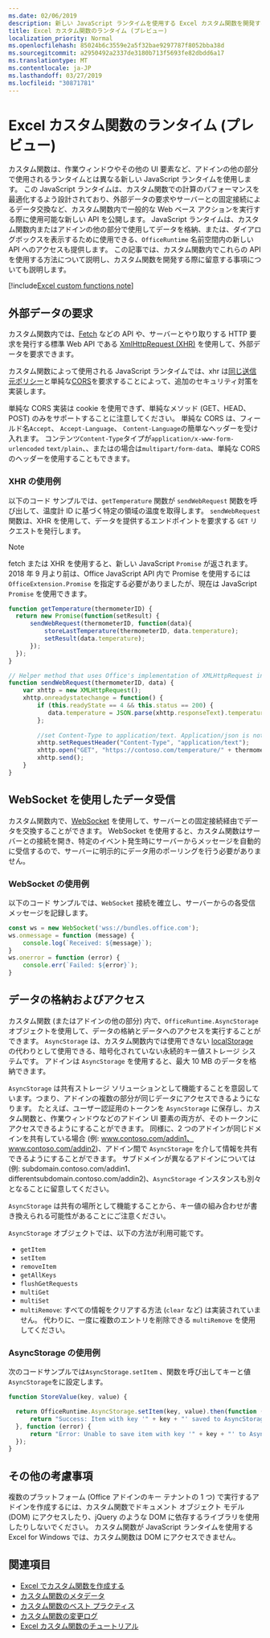 ```yaml
---
ms.date: 02/06/2019
description: 新しい JavaScript ランタイムを使用する Excel カスタム関数を開発する場合の重要なシナリオについて、理解します。
title: Excel カスタム関数のランタイム (プレビュー)
localization_priority: Normal
ms.openlocfilehash: 85024b6c3559e2a5f32bae9297787f8052bba38d
ms.sourcegitcommit: a2950492a2337de3180b713f5693fe82dbdd6a17
ms.translationtype: MT
ms.contentlocale: ja-JP
ms.lasthandoff: 03/27/2019
ms.locfileid: "30871781"
---
```

# <a name="runtime-for-excel-custom-functions-preview"></a>Excel カスタム関数のランタイム (プレビュー)

カスタム関数は、作業ウィンドウやその他の UI 要素など、アドインの他の部分で使用されるランタイムとは異なる新しい JavaScript ランタイムを使用します。 この JavaScript ランタイムは、カスタム関数での計算のパフォーマンスを最適化するよう設計されており、外部データの要求やサーバーとの固定接続によるデータ交換など、カスタム関数内で一般的な Web ベース アクションを実行する際に使用可能な新しい API を公開します。 JavaScript ランタイムは、カスタム関数内またはアドインの他の部分で使用してデータを格納、または、ダイアログボックスを表示するために使用できる、`OfficeRuntime` 名前空間内の新しい API へのアクセスも提供します。 この記事では、カスタム関数内でこれらの API を使用する方法について説明し、カスタム関数を開発する際に留意する事項についても説明します。

[!include[Excel custom functions note](../includes/excel-custom-functions-note.md)]

## <a name="requesting-external-data"></a>外部データの要求

カスタム関数内では、[Fetch](https://developer.mozilla.org/en-US/docs/Web/API/Fetch_API) などの API や、サーバーとやり取りする HTTP 要求を発行する標準 Web API である [XmlHttpRequest (XHR)](https://developer.mozilla.org/en-US/docs/Web/API/XMLHttpRequest) を使用して、外部データを要求できます。

カスタム関数によって使用される JavaScript ランタイムでは、xhr は[同じ送信元ポリシー](https://developer.mozilla.org/en-US/docs/Web/Security/Same-origin_policy)と単純な[CORS](https://www.w3.org/TR/cors/)を要求することによって、追加のセキュリティ対策を実装します。

単純な CORS 実装は cookie を使用できず、単純なメソッド (GET、HEAD、POST) のみをサポートすることに注意してください。 単純な CORS は、フィールド名`Accept`、 `Accept-Language`、 `Content-Language`の簡単なヘッダーを受け入れます。 コンテンツ`Content-Type`タイプが`application/x-www-form-urlencoded` `text/plain`、、またはの場合は`multipart/form-data`、単純な CORS のヘッダーを使用することもできます。

### <a name="xhr-example"></a>XHR の使用例

以下のコード サンプルでは、`getTemperature` 関数が `sendWebRequest` 関数を呼び出して、温度計 ID に基づく特定の領域の温度を取得します。 `sendWebRequest` 関数は、XHR を使用して、データを提供するエンドポイントを要求する `GET` リクエストを発行します。

> [!NOTE] 
> fetch または XHR を使用すると、新しい JavaScript `Promise` が返されます。 2018 年 9 月より前は、Office JavaScript API 内で Promise を使用するには `OfficeExtension.Promise` を指定する必要がありましたが、現在は JavaScript `Promise` を使用できます。

```js
function getTemperature(thermometerID) {
  return new Promise(function(setResult) {
      sendWebRequest(thermometerID, function(data){ 
          storeLastTemperature(thermometerID, data.temperature);
          setResult(data.temperature);
      });
  });
}

// Helper method that uses Office's implementation of XMLHttpRequest in the JavaScript runtime for custom functions  
function sendWebRequest(thermometerID, data) {
    var xhttp = new XMLHttpRequest();
    xhttp.onreadystatechange = function() {
        if (this.readyState == 4 && this.status == 200) {
           data.temperature = JSON.parse(xhttp.responseText).temperature
        };
        
        //set Content-Type to application/text. Application/json is not currently supported with Simple CORS
        xhttp.setRequestHeader("Content-Type", "application/text");
        xhttp.open("GET", "https://contoso.com/temperature/" + thermometerID), true)
        xhttp.send();  
    }
}
```

## <a name="receiving-data-via-websockets"></a>WebSocket を使用したデータ受信

カスタム関数内で、[WebSocket](https://developer.mozilla.org/en-US/docs/Web/API/WebSockets_API) を使用して、サーバーとの固定接続経由でデータを交換することができます。 WebSocket を使用すると、カスタム関数はサーバーとの接続を開き、特定のイベント発生時にサーバーからメッセージを自動的に受信するので、サーバーに明示的にデータ用のポーリングを行う必要がありません。

### <a name="websockets-example"></a>WebSocket の使用例

以下のコード サンプルでは、`WebSocket` 接続を確立し、サーバーからの各受信メッセージを記録します。 

```typescript
const ws = new WebSocket('wss://bundles.office.com');
ws.onmessage = function (message) {
    console.log(`Received: ${message}`);
}
ws.onerror = function (error) {
    console.err(`Failed: ${error}`);
}
```

## <a name="storing-and-accessing-data"></a>データの格納およびアクセス

カスタム関数 (またはアドインの他の部分) 内で、`OfficeRuntime.AsyncStorage` オブジェクトを使用して、データの格納とデータへのアクセスを実行することができます。 `AsyncStorage` は、カスタム関数内では使用できない [localStorage](https://developer.mozilla.org/en-US/docs/Web/API/Window/localStorage) の代わりとして使用できる、暗号化されていない永続的キー値ストレージ システムです。 アドインは `AsyncStorage` を使用すると、最大 10 MB のデータを格納できます。

`AsyncStorage` は共有ストレージ ソリューションとして機能することを意図しています。つまり、アドインの複数の部分が同じデータにアクセスできるようになります。 たとえば、ユーザー認証用のトークンを `AsyncStorage` に保存し、カスタム関数と、作業ウィンドウなどのアドイン UI 要素の両方が、そのトークンにアクセスできるようにすることができます。 同様に、2 つのアドインが同じドメインを共有している場合 (例: www.contoso.com/addin1、www.contoso.com/addin2)、アドイン間で `AsyncStorage` を介して情報を共有できるようにすることができます。 サブドメインが異なるアドインについては (例: subdomain.contoso.com/addin1、differentsubdomain.contoso.com/addin2)、`AsyncStorage` インスタンスも別々となることに留意してください。 

`AsyncStorage` は共有の場所として機能することから、キー値の組み合わせが書き換えられる可能性があることにご注意ください。

`AsyncStorage` オブジェクトでは、以下の方法が利用可能です。
 
 - `getItem`
 - `setItem`
 - `removeItem`
 - `getAllKeys`
 - `flushGetRequests`
 - `multiGet`
 - `multiSet`
 - `multiRemove`: すべての情報をクリアする方法 (`clear` など) は実装されていません。 代わりに、一度に複数のエントリを削除できる `multiRemove` を使用してください。

### <a name="asyncstorage-example"></a>AsyncStorage の使用例 

次のコードサンプルでは`AsyncStorage.setItem` 、関数を呼び出してキーと値`AsyncStorage`をに設定します。

```JavaScript
function StoreValue(key, value) {

  return OfficeRuntime.AsyncStorage.setItem(key, value).then(function (result) {
      return "Success: Item with key '" + key + "' saved to AsyncStorage.";
  }, function (error) {
      return "Error: Unable to save item with key '" + key + "' to AsyncStorage. " + error;
  });
}
```

## <a name="additional-considerations"></a>その他の考慮事項

複数のプラットフォーム (Office アドインのキー テナントの 1 つ) で実行するアドインを作成するには、カスタム関数でドキュメント オブジェクト モデル (DOM) にアクセスしたり、jQuery のような DOM に依存するライブラリを使用したりしないでください。 カスタム関数が JavaScript ランタイムを使用する Excel for Windows では、カスタム関数は DOM にアクセスできません。

## <a name="see-also"></a>関連項目

* [Excel でカスタム関数を作成する](custom-functions-overview.md)
* [カスタム関数のメタデータ](custom-functions-json.md)
* [カスタム関数のベスト プラクティス](custom-functions-best-practices.md)
* [カスタム関数の変更ログ](custom-functions-changelog.md)
* [Excel カスタム関数のチュートリアル](../tutorials/excel-tutorial-create-custom-functions.md)
